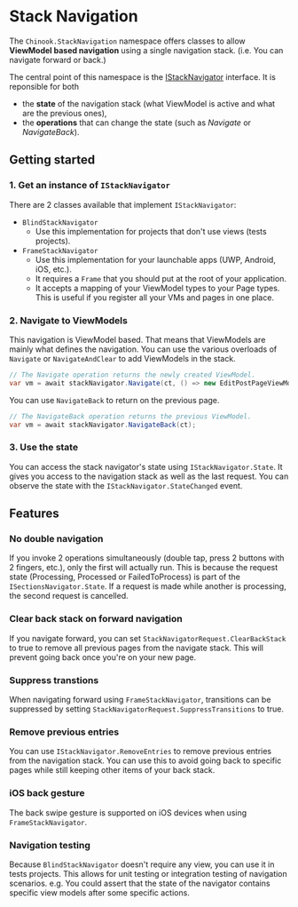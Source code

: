 ﻿# Stack Navigation

The `Chinook.StackNavigation` namespace offers classes to allow **ViewModel based navigation** using a single navigation stack. (i.e. You can navigate forward or back.)

The central point of this namespace is the [IStackNavigator](IStackNavigator.cs) interface.
It is reponsible for both 
- the **state** of the navigation stack (what ViewModel is active and what are the previous ones),
- the **operations** that can change the state (such as _Navigate_ or _NavigateBack_).

## Getting started

### 1. Get an instance of `IStackNavigator`
There are 2 classes available that implement `IStackNavigator`:
- `BlindStackNavigator`
  - Use this implementation for projects that don't use views (tests projects).
- `FrameStackNavigator`
  - Use this implementation for your launchable apps (UWP, Android, iOS, etc.).
  - It requires a `Frame` that you should put at the root of your application.
  - It accepts a mapping of your ViewModel types to your Page types. This is useful if you register all your VMs and pages in one place.

### 2. Navigate to ViewModels
This navigation is ViewModel based. That means that ViewModels are mainly what defines the navigation.
You can use the various overloads of `Navigate` or `NavigateAndClear` to add ViewModels in the stack.

```csharp
// The Navigate operation returns the newly created ViewModel.
var vm = await stackNavigator.Navigate(ct, () => new EditPostPageViewModel);
```

You can use `NavigateBack` to return on the previous page.
```csharp
// The NavigateBack operation returns the previous ViewModel.
var vm = await stackNavigator.NavigateBack(ct);
```

### 3. Use the state
You can access the stack navigator's state using `IStackNavigator.State`.
It gives you access to the navigation stack as well as the last request.
You can observe the state with the `IStackNavigator.StateChanged` event.

## Features

### No double navigation
If you invoke 2 operations simultaneously (double tap, press 2 buttons with 2 fingers, etc.), only the first will actually run.
This is because the request state (Processing, Processed or FailedToProcess) is part of the `ISectionsNavigator.State`.
If a request is made while another is processing, the second request is cancelled.

### Clear back stack on forward navigation
If you navigate forward, you can set `StackNavigatorRequest.ClearBackStack` to true to remove all previous pages from the navigate stack.
This will prevent going back once you're on your new page.

### Suppress transtions
When navigating forward using `FrameStackNavigator`, transitions can be suppressed by setting `StackNavigatorRequest.SuppressTransitions` to true.

### Remove previous entries
You can use `IStackNavigator.RemoveEntries` to remove previous entries from the navigation stack.
You can use this to avoid going back to specific pages while still keeping other items of your back stack.

### iOS back gesture
The back swipe gesture is supported on iOS devices when using `FrameStackNavigator`.

### Navigation testing
Because `BlindStackNavigator` doesn't require any view, you can use it in tests projects.
This allows for unit testing or integration testing of navigation scenarios.
e.g. You could assert that the state of the navigator contains specific view models after some specific actions.